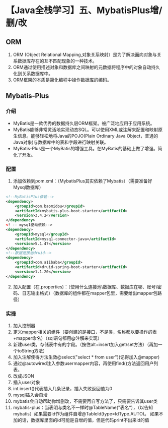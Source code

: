 # 【Java全栈学习】五、MybatisPlus增/删/改

## ORM
1. ORM (Object Relational Mapping,对象关系映射）是为了解决面向对象与关系数据库存在的互不匹配现象的一种技术。
2. ORM通过使用描述对象和数据库之间映射的元数据将程序中的对象自动持久化到关系数据库中。
3. ORM框架的本质是简化编程中操作数据库的编码。

<!--more-->

## Mybatis-Plus
### 介绍
- MyBatis是一款优秀的数据持久层ORM框架。被广泛地应用于应用系统。
- MyBatis能够非常灵活地实现动态SQL。可以使用XML或注解来配置和映射原生信息。能够轻松地将Java的POJO(Plain Ordinary Java Object，普通的Java对象)与数据库中的表和字段进行映射关联。
- MyBatis-Plus是一个MyBatis的增强工具。在MyBatis的基础上做了增强。简化了开发。
### 配置
1. 添加依赖到pom.xml：（MybatisPlus其实依赖了Mybatis）（需要准备好Mysql数据库）
```xml
<!--MyBatisP1us依赖-->
<dependency>
    <groupId>com.baomidou</groupId>
    <artifactId>mybatis-plus-boot-starter</artifactId>
    <version>3.4.2</version>
</dependency>
<! -- mysq1驱动依赖-->
<dependency>
    <groupId>mysql</groupId>
    <artifactId>mysq1-connector-java</artifactId>
    <version>5.1.47</version>
</dependency>
<!--数据连接池druid-->
<dependency>
    <groupId>com.a1ibaba</groupId>
    <artifactid>druid-spring-boot-starter</artifactId>
    <version>1.1.20</version>
</dependency>

```
2. 加入配置（在.properties)：（使用什么连接池\数据库、数据库在哪、账号\密码、日志输出格式）（数据库的组件都在mapper包里，需要给出mapper包路径）
### 实操
1. 加入控制器
2. 定义mapper相关的组件（要创建的是接口，不是类，名称都以要操作的表+mapper命名）（sql语句都用@注解来实现）
3. 新建user类，存储表中有的字段。（按住alt+insert加入get/set方法）（再加一个toString方法）
4. 加入注解使得方法生效@select("select * from user")(记得加入@mapper)
5. 通过@autowired注入参数usermapper内容，再使用find()方法返回用户列表。
6. 改成JSON
7. 插入user对象
8. int insert()代表插入几条记录，插入失败返回值为0
9. mysql插入会自增
10. mybatis会自动帮助你增删改，不需要再自写方法了，只需要告诉其user类
11. mybatis-plus：当表明与类名不一样时@TableName("表名“），（以告知mybatis）如果需要id作为组件自增@TableId(type=IdType.AUTO)。
    如果不加的话，数据库里面的id可能是自增的值，但是代码print不出来id的值
    
